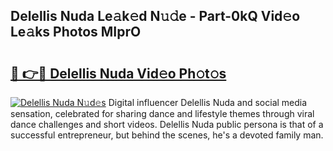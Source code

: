 ## Delellis Nuda Le𝚊k𝚎d N𝚞𝚍e - Part-0kQ Vid𝚎o Le𝚊ks Photos MIprO

# <h2><a href="http://fbf32i.evod.top/?m=Delellis+Nuda">🔗 👉🔴 Delellis Nuda Vid𝚎o Ph𝚘t𝚘s</a></h2>

[![Delellis Nuda N𝚞d𝚎s](https://i.imgur.com/8V9OHl7.gif)](http://fbf32i.evod.top/?m=Delellis+Nuda)
Digital influencer Delellis Nuda and social media sensation, celebrated for sharing dance and lifestyle themes through viral dance challenges and short videos. Delellis Nuda public persona is that of a successful entrepreneur, but behind the scenes, he's a devoted family man. 
